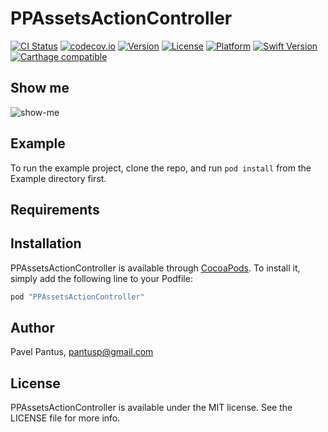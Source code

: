 # PPAssetsActionController

[![CI Status](http://img.shields.io/travis/pantuspavel/PPAssetsActionController.svg?style=flat)](https://travis-ci.org/pantuspavel/PPAssetsActionController)
[![codecov.io](https://codecov.io/gh/pantuspavel/PPAssetsActionController/branch/master/graphs/badge.svg)](https://codecov.io/gh/pantuspavel/PPAssetsActionController/branch/master)
[![Version](https://img.shields.io/cocoapods/v/PPAssetsActionController.svg?style=flat)](http://cocoapods.org/pods/PPAssetsActionController)
[![License](https://img.shields.io/cocoapods/l/PPAssetsActionController.svg?style=flat)](http://cocoapods.org/pods/PPAssetsActionController)
[![Platform](https://img.shields.io/cocoapods/p/PPAssetsActionController.svg?style=flat)](http://cocoapods.org/pods/PPAssetsActionController)
[![Swift Version](https://img.shields.io/badge/Swift-3.0-F16D39.svg?style=flat)](https://developer.apple.com/swift)
[![Carthage compatible](https://img.shields.io/badge/Carthage-compatible-4BC51D.svg?style=flat)](https://github.com/Carthage/Carthage)


## Show me

![show-me](https://raw.githubusercontent.com/pantuspavel/PPAssetsActionController/master/Media/PPAssetsActionController.gif)


## Example

To run the example project, clone the repo, and run `pod install` from the Example directory first.

## Requirements

## Installation

PPAssetsActionController is available through [CocoaPods](http://cocoapods.org). To install
it, simply add the following line to your Podfile:

```ruby
pod "PPAssetsActionController"
```

## Author

Pavel Pantus, pantusp@gmail.com

## License

PPAssetsActionController is available under the MIT license. See the LICENSE file for more info.
